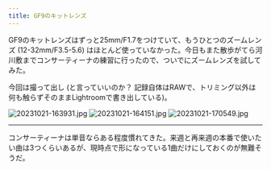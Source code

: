 ```yaml
---
title: GF9のキットレンズ
---
```


GF9のキットレンズはずっと25mm/F1.7をつけていて、もうひとつのズームレンズ (12-32mm/F3.5-5.6) はほとんど使っていなかった。今日もまた散歩がてら河川敷までコンサーティーナの練習に行ったので、ついでにズームレンズを試してみた。

今回は撮って出し (と言っていいのか？ 記録自体はRAWで、トリミング以外は何も触らずそのままLightroomで書き出している)。

![20231021-163931.jpg](https://ceshmina-photos.s3.ap-northeast-1.amazonaws.com/medium/202310/20231021-163931.jpg)
![20231021-164151.jpg](https://ceshmina-photos.s3.ap-northeast-1.amazonaws.com/medium/202310/20231021-164151.jpg)
![20231021-170549.jpg](https://ceshmina-photos.s3.ap-northeast-1.amazonaws.com/medium/202310/20231021-170549.jpg)

---

コンサーティーナは単音ならある程度慣れてきた。来週と再来週の本番で使いたい曲は3つくらいあるが、現時点で形になっている1曲だけにしておくのが無難そうだ。
